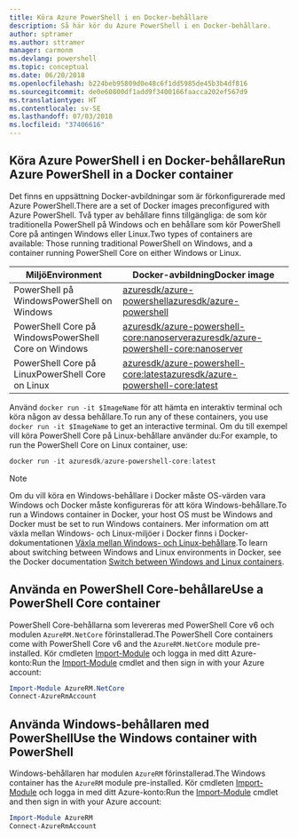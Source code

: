 ```yaml
---
title: Köra Azure PowerShell i en Docker-behållare
description: Så här kör du Azure PowerShell i en Docker-behållare.
author: sptramer
ms.author: sttramer
manager: carmonm
ms.devlang: powershell
ms.topic: conceptual
ms.date: 06/20/2018
ms.openlocfilehash: b224beb95809d0e48c6f1dd5985de45b3b4df816
ms.sourcegitcommit: de0e60800df1add9f3400166faacca202ef567d9
ms.translationtype: HT
ms.contentlocale: sv-SE
ms.lasthandoff: 07/03/2018
ms.locfileid: "37406616"
---
```

## <a name="run-azure-powershell-in-a-docker-container"></a><span data-ttu-id="91c57-103">Köra Azure PowerShell i en Docker-behållare</span><span class="sxs-lookup"><span data-stu-id="91c57-103">Run Azure PowerShell in a Docker container</span></span>

<span data-ttu-id="91c57-104">Det finns en uppsättning Docker-avbildningar som är förkonfigurerade med Azure PowerShell.</span><span class="sxs-lookup"><span data-stu-id="91c57-104">There are a set of Docker images preconfigured with Azure PowerShell.</span></span> <span data-ttu-id="91c57-105">Två typer av behållare finns tillgängliga: de som kör traditionella PowerShell på Windows och en behållare som kör PowerShell Core på antingen Windows eller Linux.</span><span class="sxs-lookup"><span data-stu-id="91c57-105">Two types of containers are available: Those running traditional PowerShell on Windows, and a container running PowerShell Core on either Windows or Linux.</span></span>

| <span data-ttu-id="91c57-106">Miljö</span><span class="sxs-lookup"><span data-stu-id="91c57-106">Environment</span></span> | <span data-ttu-id="91c57-107">Docker-avbildning</span><span class="sxs-lookup"><span data-stu-id="91c57-107">Docker image</span></span> |
|-------------|--------------|
| <span data-ttu-id="91c57-108">PowerShell på Windows</span><span class="sxs-lookup"><span data-stu-id="91c57-108">PowerShell on Windows</span></span> | [<span data-ttu-id="91c57-109">azuresdk/azure-powershell</span><span class="sxs-lookup"><span data-stu-id="91c57-109">azuresdk/azure-powershell</span></span>](https://hub.docker.com/r/azuresdk/azure-powershell/) |
| <span data-ttu-id="91c57-110">PowerShell Core på Windows</span><span class="sxs-lookup"><span data-stu-id="91c57-110">PowerShell Core on Windows</span></span> | [<span data-ttu-id="91c57-111">azuresdk/azure-powershell-core:nanoserver</span><span class="sxs-lookup"><span data-stu-id="91c57-111">azuresdk/azure-powershell-core:nanoserver</span></span>](https://hub.docker.com/r/azuresdk/azure-powershell-core/) |
| <span data-ttu-id="91c57-112">PowerShell Core på Linux</span><span class="sxs-lookup"><span data-stu-id="91c57-112">PowerShell Core on Linux</span></span> | [<span data-ttu-id="91c57-113">azuresdk/azure-powershell-core:latest</span><span class="sxs-lookup"><span data-stu-id="91c57-113">azuresdk/azure-powershell-core:latest</span></span>](https://hub.docker.com/r/azuresdk/azure-powershell-core/) |

<span data-ttu-id="91c57-114">Använd `docker run -it $ImageName` för att hämta en interaktiv terminal och köra någon av dessa behållare.</span><span class="sxs-lookup"><span data-stu-id="91c57-114">To run any of these containers, you use `docker run -it $ImageName` to get an interactive terminal.</span></span> <span data-ttu-id="91c57-115">Om du till exempel vill köra PowerShell Core på Linux-behållare använder du:</span><span class="sxs-lookup"><span data-stu-id="91c57-115">For example, to run the PowerShell Core on Linux container, use:</span></span>

```powershell
docker run -it azuresdk/azure-powershell-core:latest
```

> [!NOTE]
> <span data-ttu-id="91c57-116">Om du vill köra en Windows-behållare i Docker måste OS-värden vara Windows och Docker måste konfigureras för att köra Windows-behållare.</span><span class="sxs-lookup"><span data-stu-id="91c57-116">To run a Windows container in Docker, your host OS must be Windows and Docker must be set to run Windows containers.</span></span> <span data-ttu-id="91c57-117">Mer information om att växla mellan Windows- och Linux-miljöer i Docker finns i Docker-dokumentationen [Växla mellan Windows- och Linux-behållare](https://docs.docker.com/docker-for-windows/#switch-between-windows-and-linux-containers).</span><span class="sxs-lookup"><span data-stu-id="91c57-117">To learn about switching between Windows and Linux environments in Docker, see the Docker documentation [Switch between Windows and Linux containers](https://docs.docker.com/docker-for-windows/#switch-between-windows-and-linux-containers).</span></span>

## <a name="use-a-powershell-core-container"></a><span data-ttu-id="91c57-118">Använda en PowerShell Core-behållare</span><span class="sxs-lookup"><span data-stu-id="91c57-118">Use a PowerShell Core container</span></span>

<span data-ttu-id="91c57-119">PowerShell Core-behållarna som levereras med PowerShell Core v6 och modulen `AzureRM.NetCore` förinstallerad.</span><span class="sxs-lookup"><span data-stu-id="91c57-119">The PowerShell Core containers come with PowerShell Core v6 and the `AzureRM.NetCore` module pre-installed.</span></span> <span data-ttu-id="91c57-120">Kör cmdleten [Import-Module](/powershell/module/microsoft.powershell.core/import-module) och logga in med ditt Azure-konto:</span><span class="sxs-lookup"><span data-stu-id="91c57-120">Run the [Import-Module](/powershell/module/microsoft.powershell.core/import-module) cmdlet and then sign in with your Azure account:</span></span>

```powershell
Import-Module AzureRM.NetCore
Connect-AzureRmAccount
```

## <a name="use-the-windows-container-with-powershell"></a><span data-ttu-id="91c57-121">Använda Windows-behållaren med PowerShell</span><span class="sxs-lookup"><span data-stu-id="91c57-121">Use the Windows container with PowerShell</span></span>

<span data-ttu-id="91c57-122">Windows-behållaren har modulen `AzureRM` förinstallerad.</span><span class="sxs-lookup"><span data-stu-id="91c57-122">The Windows container has the `AzureRM` module pre-installed.</span></span> <span data-ttu-id="91c57-123">Kör cmdleten [Import-Module](/powershell/module/microsoft.powershell.core/import-module) och logga in med ditt Azure-konto:</span><span class="sxs-lookup"><span data-stu-id="91c57-123">Run the [Import-Module](/powershell/module/microsoft.powershell.core/import-module) cmdlet and then sign in with your Azure account:</span></span>

```powershell
Import-Module AzureRM
Connect-AzureRmAccount
```